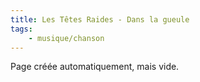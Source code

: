```yaml
---
title: Les Têtes Raides - Dans la gueule
tags:
    - musique/chanson
---
```


Page créée automatiquement, mais vide.
